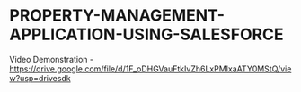 # PROPERTY-MANAGEMENT-APPLICATION-USING-SALESFORCE

Video Demonstration - https://drive.google.com/file/d/1F_oDHGVauFtkIvZh6LxPMIxaATY0MStQ/view?usp=drivesdk
